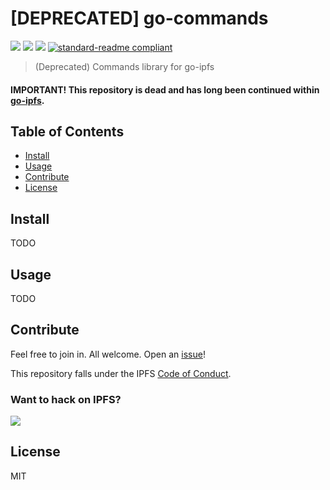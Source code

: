 # [DEPRECATED] go-commands

[![](https://img.shields.io/badge/made%20by-Protocol%20Labs-blue.svg?style=flat-square)](http://ipn.io)
[![](https://img.shields.io/badge/project-IPFS-blue.svg?style=flat-square)](http://ipfs.io/)
[![](https://img.shields.io/badge/freenode-%23ipfs-blue.svg?style=flat-square)](http://webchat.freenode.net/?channels=%23ipfs)
[![standard-readme compliant](https://img.shields.io/badge/standard--readme-OK-green.svg?style=flat-square)](https://github.com/RichardLitt/standard-readme)

> (Deprecated) Commands library for go-ipfs

#### IMPORTANT! This repository is dead and has long been continued within [go-ipfs](https://github.com/ipfs/go-ipfs). ####

## Table of Contents

- [Install](#install)
- [Usage](#usage)
- [Contribute](#contribute)
- [License](#license)

## Install

TODO

## Usage

TODO

## Contribute

Feel free to join in. All welcome. Open an [issue](https://github.com/ipfs/go-commands/issues)!

This repository falls under the IPFS [Code of Conduct](https://github.com/ipfs/community/blob/master/code-of-conduct.md).

### Want to hack on IPFS?

[![](https://cdn.rawgit.com/jbenet/contribute-ipfs-gif/master/img/contribute.gif)](https://github.com/ipfs/community/blob/master/contributing.md)

## License

MIT
